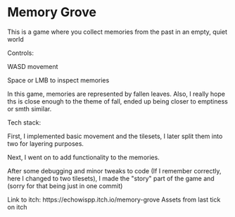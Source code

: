 <h1>Memory Grove
</h1>
<p>This is a game where you collect memories from the past in an empty, quiet world</p>
<p>Controls:</p>
<p>WASD movement</p>
<p>Space or LMB to inspect memories</p>
<p>In this game, memories are represented by fallen leaves. Also, I really hope ths is close enough to the theme of fall, ended up being closer to emptiness or smth similar.</p>
<p>Tech stack:</p>
<p>First, I implemented basic movement and the tilesets, I later split them into two for layering purposes.</p>
<p>Next, I went on to add functionality to the memories.</p>
<p> After some debugging and minor tweaks to code (If I remember correctly, here I changed to two tilesets), I made the "story" part of the game and (sorry for that being just in one commit)</p>
Link to itch: https://echowispp.itch.io/memory-grove
Assets from last tick on itch
